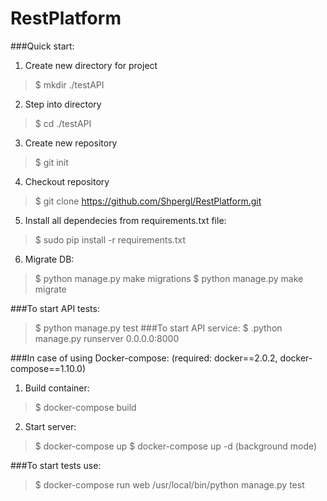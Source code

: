 # RestPlatform
###Quick start:
 1. Create new directory for project
 > $ mkdir ./testAPI
 2. Step into directory
 > $ cd ./testAPI
 3. Create new repository
 > $ git init
 4. Checkout repository
 > $ git clone https://github.com/Shpergl/RestPlatform.git
 5. Install all dependecies from requirements.txt file:
 > $ sudo pip install -r requirements.txt
 6. Migrate DB:
 > $ python manage.py make migrations
 > $ python manage.py make migrate

###To start API tests:
 > $ python manage.py test
###To start API service:
 > $ .python manage.py runserver 0.0.0.0:8000


###In case of using Docker-compose:
 (required: docker==2.0.2, docker-compose==1.10.0)
 1. Build container:
 > $ docker-compose build
 2. Start server:
 > $ docker-compose up
 > $ docker-compose up -d (background mode)

###To start tests use:
 > $ docker-compose run web /usr/local/bin/python manage.py test